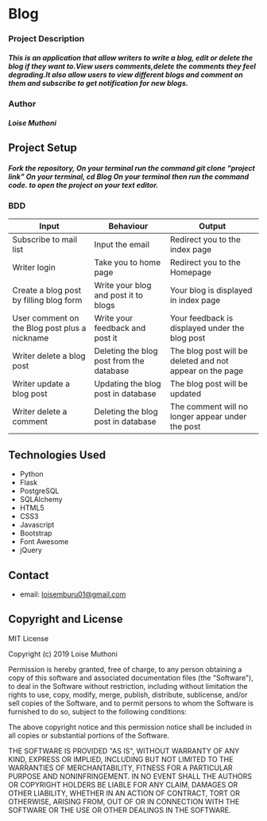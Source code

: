# Blog

### Project Description
##### This is an application that allow writers to write a blog, edit or delete the blog if they want to.View users comments,delete the comments they feel degrading.It also allow users to view different blogs and comment on them and subscribe to get notification for new blogs.

### Author
##### Loise Muthoni

## Project Setup
##### Fork the repository, On your terminal run the command git clone "project link" On your terminal, cd Blog On your terminal then run the command code. to open the project on your text editor.

### BDD
| Input                    | Behaviour                       | Output                                       |
| -------------------------| ------------------------------  | -------------------------------------------- |
| Subscribe to mail list              | Input the email               | Redirect you to the index page               |
| Writer login                    | Take you to home page           | Redirect you to the Homepage                 |
| Create a blog post by filling blog form          | Write your blog and post it to blogs    | Your blog is displayed  in index page                     | 
| User comment on the Blog post plus a nickname | Write your feedback and post it | Your feedback is displayed under the blog post   |
| Writer delete a blog post       | Deleting the blog post from the database    | The blog post will be deleted and not appear on the page                  |
| Writer update a blog post       | Updating the blog post in database    | The blog post will be updated                |
| Writer delete a comment         | Deleting the blog post in database    | The comment will no longer appear under the post   


## Technologies Used
* Python 
* Flask 
* PostgreSQL 
* SQLAlchemy
* HTML5  
* CSS3
* Javascript
* Bootstrap 
* Font Awesome 
* jQuery 

## Contact
- email: loisemburu01@gmail.com

## Copyright and License
MIT License

Copyright (c) 2019 Loise Muthoni

Permission is hereby granted, free of charge, to any person obtaining a copy of this software and associated documentation files (the "Software"), to deal in the Software without restriction, including without limitation the rights to use, copy, modify, merge, publish, distribute, sublicense, and/or sell copies of the Software, and to permit persons to whom the Software is furnished to do so, subject to the following conditions:

The above copyright notice and this permission notice shall be included in all copies or substantial portions of the Software.

THE SOFTWARE IS PROVIDED "AS IS", WITHOUT WARRANTY OF ANY KIND, EXPRESS OR IMPLIED, INCLUDING BUT NOT LIMITED TO THE WARRANTIES OF MERCHANTABILITY, FITNESS FOR A PARTICULAR PURPOSE AND NONINFRINGEMENT. IN NO EVENT SHALL THE AUTHORS OR COPYRIGHT HOLDERS BE LIABLE FOR ANY CLAIM, DAMAGES OR OTHER LIABILITY, WHETHER IN AN ACTION OF CONTRACT, TORT OR OTHERWISE, ARISING FROM, OUT OF OR IN CONNECTION WITH THE SOFTWARE OR THE USE OR OTHER DEALINGS IN THE SOFTWARE.



